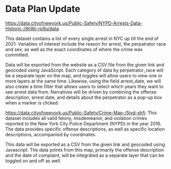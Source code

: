# Data Plan Update

https://data.cityofnewyork.us/Public-Safety/NYPD-Arrests-Data-Historic-/8h9b-rp9u/data

This dataset contains a list of every single arrest in NYC up till the end of 2021. Variables of interest include the reason for arrest, the perpatrator race and sex, as well as the exact coordinates of where the crime was committed.

Data will be exported from the website as a CSV file from the given link and geocoded using JavaScript. Each category of data by perpetrator_race will be a separate layer on the map, and toggles will allow users to view one or more layers at the same time. Likewise, using the field arrest_date, we will also create a time filter that allows users to select which years they want to see arrest data from. Narratives will be driven by combining the offense description, arrest date, and details about the perpetrator as a pop-up box when a marker is clicked.


https://data.cityofnewyork.us/Public-Safety/Crime-Map-/5jvd-shfj: This dataset includes all valid felony, misdemeanor, and violation crimes reported to the New York City Police Department (NYPD) in the year 2016. The data provides specific offense descriptions, as well as specific location descriptions, accompanied by coordinates. 

This data will be exported as a CSV from the given link and geocoded using Javascript. The data points from this map, primarily the offense description and the date of complaint, will be integrated as a separate layer that can be toggled on and off as well. 